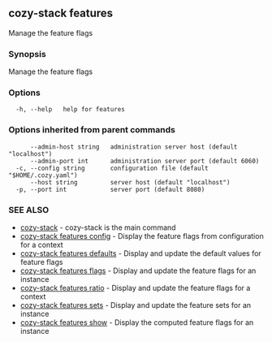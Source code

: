 ## cozy-stack features

Manage the feature flags

### Synopsis

Manage the feature flags

### Options

```
  -h, --help   help for features
```

### Options inherited from parent commands

```
      --admin-host string   administration server host (default "localhost")
      --admin-port int      administration server port (default 6060)
  -c, --config string       configuration file (default "$HOME/.cozy.yaml")
      --host string         server host (default "localhost")
  -p, --port int            server port (default 8080)
```

### SEE ALSO

* [cozy-stack](cozy-stack.md)	 - cozy-stack is the main command
* [cozy-stack features config](cozy-stack_features_config.md)	 - Display the feature flags from configuration for a context
* [cozy-stack features defaults](cozy-stack_features_defaults.md)	 - Display and update the default values for feature flags
* [cozy-stack features flags](cozy-stack_features_flags.md)	 - Display and update the feature flags for an instance
* [cozy-stack features ratio](cozy-stack_features_ratio.md)	 - Display and update the feature flags for a context
* [cozy-stack features sets](cozy-stack_features_sets.md)	 - Display and update the feature sets for an instance
* [cozy-stack features show](cozy-stack_features_show.md)	 - Display the computed feature flags for an instance

